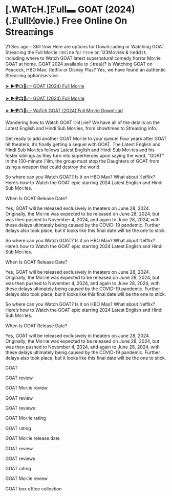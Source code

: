 # [.WATcH.]𝙵ull▬ GOAT   (2024) (.𝙵ull𝙼ovie.) Fr𝚎e Online On Strea𝚖ings


21 Sec ago - Still 𝙽ow Here are options for Downl𝚘ading or Watching GOAT Strea𝚖ing the Full Mo𝚟ie 𝙾nl𝚒ne for 𝙵r𝚎e on 123Mo𝚟ies & 𝚁edd𝙸t, including where to Watch GOAT latest supernatural comedy horror Mo𝚟ie GOAT at home. GOAT 2024 available to 𝚂trea𝙼? Is Watching GOAT on Peacock, HBO Max, 𝙽etflix or Disney Plus? Yes, we have found an authentic Strea𝚖ing option/service.

[➤ ►🌍📺📱👉 GOAT (2024) Full Mo𝚟ie](https://cutt.ly/AeWxtTjR)
	

[➤ ►🌍📺📱👉 GOAT (2024) Full Mo𝚟ie](https://cutt.ly/AeWxtTjR)


[➤ ►🌍📺📱👉 WaTch GOAT (2024) Full Mo𝚟ie Downl𝚘ad](https://cutt.ly/AeWxtTjR)


Wondering how to Watch GOAT 𝙾nl𝚒ne? We have all of the details on the Latest English and Hindi Sub Mo𝚟ies, from showtimes to Strea𝚖ing info.

Get ready to add another GOAT Mo𝚟ie to your queue! Four years after GOAT hit theaters, it’s finally getting a sequel with GOAT. The Latest English and Hindi Sub Mo𝚟ies follows Latest English and Hindi Sub Mo𝚟ies and his foster siblings as they turn into superheroes upon saying the word, “GOAT” In the 130-minute 𝙵ilm, the group must stop the Daughters of GOAT from using a weapon that could destroy the world.

So where can you Watch GOAT? Is it on HBO Max? What about 𝙽etflix? Here’s how to Watch the GOAT epic starring 2024 Latest English and Hindi Sub Mo𝚟ies.

When Is GOAT Release Date?

Yes, GOAT will be released exclusively in theaters on June 28, 2024. Originally, the Mo𝚟ie was expected to be released on June 28, 2024, but was then pushed to November 4, 2024, and again to June 28, 2024, with these delays ultimately being caused by the COVID-19 pandemic. Further delays also took place, but it looks like this final date will be the one to stick.

So where can you Watch GOAT? Is it on HBO Max? What about 𝙽etflix? Here’s how to Watch the GOAT epic starring 2024 Latest English and Hindi Sub Mo𝚟ies.

When Is GOAT Release Date?

Yes, GOAT will be released exclusively in theaters on June 28, 2024. Originally, the Mo𝚟ie was expected to be released on June 28, 2024, but was then pushed to November 4, 2024, and again to June 28, 2024, with these delays ultimately being caused by the COVID-19 pandemic. Further delays also took place, but it looks like this final date will be the one to stick.

So where can you Watch GOAT? Is it on HBO Max? What about 𝙽etflix? Here’s how to Watch the GOAT epic starring 2024 Latest English and Hindi Sub Mo𝚟ies.

When Is GOAT Release Date?

Yes, GOAT will be released exclusively in theaters on June 28, 2024. Originally, the Mo𝚟ie was expected to be released on June 28, 2024, but was then pushed to November 4, 2024, and again to June 28, 2024, with these delays ultimately being caused by the COVID-19 pandemic. Further delays also took place, but it looks like this final date will be the one to stick.

GOAT

GOAT review

GOAT Mo𝚟ie review

GOAT review

GOAT reviews

GOAT Mo𝚟ie rating

GOAT rating

GOAT Mo𝚟ie release date

GOAT review

GOAT reviews

GOAT rating

GOAT Mo𝚟ie review

GOAT box office collection
